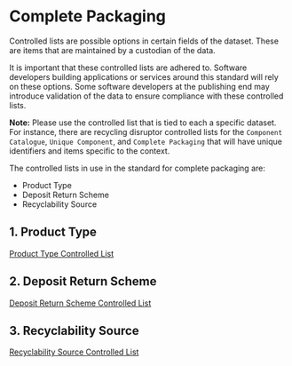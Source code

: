 # Complete Packaging

Controlled lists are possible options in certain fields of the dataset. These are items that are maintained by a custodian of the data.

It is important that these controlled lists are adhered to. Software developers building applications or services around this standard will rely on these options. Some software developers at the publishing end may introduce validation of the data to ensure compliance with these controlled lists.

**Note:** Please use the controlled list that is tied to each a specific dataset. For instance, there are recycling disruptor controlled lists for the `Component Catalogue`, `Unique Component`, and `Complete Packaging` that will have unique identifiers and items specific to the context.

The controlled lists in use in the standard for complete packaging are:

* Product Type
* Deposit Return Scheme
* Recyclability Source

## 1. Product Type

[Product Type Controlled List](https://github.com/OpenDataManchester/PPP/blob/main/docs/6_Controlled_Lists/6_4_1_Product_Type.csv)

## 2. Deposit Return Scheme

[Deposit Return Scheme Controlled List](https://github.com/OpenDataManchester/PPP/blob/main/docs/6_Controlled_Lists/6_4_2_Deposit_Return_Scheme.csv)

## 3. Recyclability Source

[Recyclability Source Controlled List](https://github.com/OpenDataManchester/PPP/blob/main/docs/6_Controlled_Lists/6_4_4_Recyclability_Source.csv)